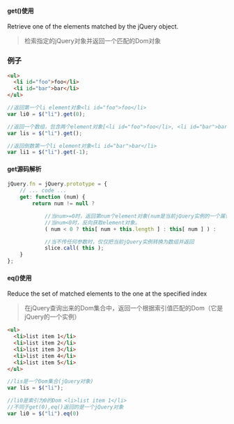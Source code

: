 #### get()使用

Retrieve one of the elements matched by the jQuery object.
> 检索指定的jQuery对象并返回一个匹配的Dom对象

### 例子

```html
<ul>
  <li id="foo">foo</li>
  <li id="bar">bar</li>
</ul>
```

```javascript
//返回第一个li element对象<li id="foo">foo</li>
var li0 = $("li").get(0);

//返回一个数组，包含两个element对象[<li id="foo">foo</li>, <li id="bar">bar</li>]
var lis = $("li").get();

//返回倒数第一个li element对象<li id="bar">bar</li>
var li1 = $("li").get(-1);
```

#### get源码解析

```javascript
jQuery.fn = jQuery.prototype = {
	// ... code ...
	get: function (num) {
		return num != null ?

			//当num>=0时，返回第num个element对象(num是当前jQuery实例的一个属性)
			//当num<0时，反向获取element对象。
			( num < 0 ? this[ num + this.length ] : this[ num ] ) :

			//当不传任何参数时，仅仅把当前jQuery实例转换为数组并返回
			slice.call( this );
	}
};
```
#### eq()使用

Reduce the set of matched elements to the one at the specified index
> 在jQuery查询出来的Dom集合中，返回一个根据索引值匹配的Dom（它是jQuery的一个实例）

```html
<ul>
  <li>list item 1</li>
  <li>list item 2</li>
  <li>list item 3</li>
  <li>list item 4</li>
  <li>list item 5</li>
</ul>
```

```javascript
//lis是一个Dom集合(jQuery对象)
var lis = $("li");

//li0是索引为0的Dom <li>list item 1</li>
//不同于get(0),eq()返回的是一个jQuery对象
var li0 = $("li").eq(0)
```
